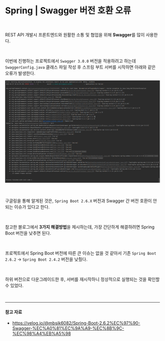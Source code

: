 # Spring | Swagger 버전 호환 오류

<br>

REST API 개발시 프론트엔드와 원활한 소통 및 협업을 위해 **Swagger**를 많이 사용한다.

<br>

이번에 진행하는 프로젝트에서 `Swagger 3.0.0` 버전을 적용하려고 하는데 `SwaggerConfig.java` 클래스 파일 작성 후 스프링 부트 서버를 시작하면 아래와 같은 오류가 발생한다.

![swagger_error](images/swagger_error.png)

<br>

구글링을 통해 알게된 것은, `Spring Boot 2.6.X` 버전과 Swagger 간 버전 호환이 안되는 이슈가 있다고 한다.

<br>

참고한 블로그에서 **3가지 해결방법**을 제시하는데, 가장 간단하게 해결하려면 Spring Boot 버전을 낮추면 된다.

<br>

프로젝트에서 Spring Boot 버전에 따른 큰 이슈는 없을 것 같아서 기존 `Spring Boot 2.6.2` → `Spring Boot 2.4.2` 버전을 낮췄다.

<br>

하위 버전으로 다운그레이드한 후, 서버를 재시작하니 정상적으로 실행되는 것을 확인할 수 있었다.

<br>

***

#### 참고 자료

- https://velog.io/@mbsik6082/Spring-Boot-2.6.2%EC%97%90-Swagger-%EC%A0%81%EC%9A%A9-%EC%8B%9C-%EC%98%A4%EB%A5%98